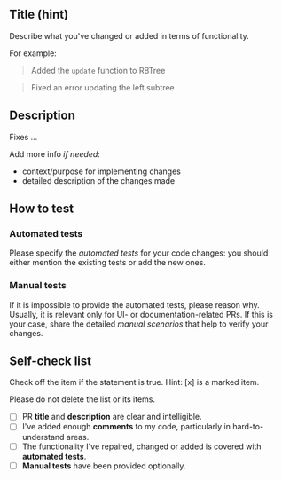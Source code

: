 ## Title (hint)

Describe what you've changed or added in terms of functionality.

For example:

> Added the `update` function to RBTree

> Fixed an error updating the left subtree 

## Description

Fixes ...

Add more info _if needed_:
* context/purpose for implementing changes
* detailed description of the changes made

## How to test

### Automated tests

Please specify the _automated tests_ for your code changes: you should either mention the existing tests or add the new ones.

### Manual tests

If it is impossible to provide the automated tests, please reason why. Usually, it is relevant only for UI- or documentation-related PRs.
If this is your case, share the detailed _manual scenarios_ that help to verify your changes.

## Self-check list

Check off the item if the statement is true. Hint: [x] is a marked item.

Please do not delete the list or its items.

- [ ] PR **title** and **description** are clear and intelligible.
- [ ] I've added enough **comments** to my code, particularly in hard-to-understand areas.
- [ ] The functionality I've repaired, changed or added is covered with **automated tests**.
- [ ] **Manual tests** have been provided optionally.
